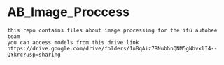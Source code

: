 # AB_Image_Proccess
	this repo contains files about image processing for the itü autobee team
	you can access models from this drive link https://drive.google.com/drive/folders/1u8qAiz7RNubhnQNM5gNbvxlI4--QYkrc?usp=sharing
